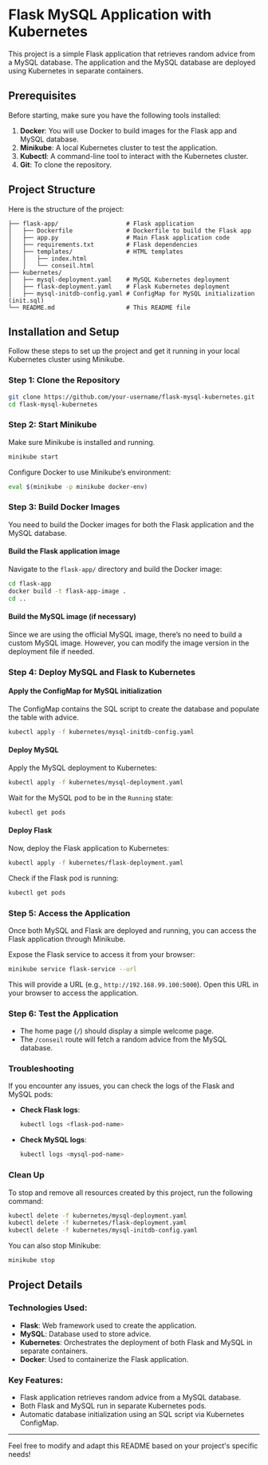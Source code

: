 # Flask MySQL Application with Kubernetes

This project is a simple Flask application that retrieves random advice from a MySQL database. The application and the MySQL database are deployed using Kubernetes in separate containers.

## Prerequisites

Before starting, make sure you have the following tools installed:

1. **Docker**: You will use Docker to build images for the Flask app and MySQL database.
2. **Minikube**: A local Kubernetes cluster to test the application.
3. **Kubectl**: A command-line tool to interact with the Kubernetes cluster.
4. **Git**: To clone the repository.

## Project Structure

Here is the structure of the project:

```
├── flask-app/                   # Flask application
│   ├── Dockerfile               # Dockerfile to build the Flask app
│   ├── app.py                   # Main Flask application code
│   ├── requirements.txt         # Flask dependencies
│   ├── templates/               # HTML templates
│   │   ├── index.html
│   │   └── conseil.html
├── kubernetes/
│   ├── mysql-deployment.yaml    # MySQL Kubernetes deployment
│   ├── flask-deployment.yaml    # Flask Kubernetes deployment
│   ├── mysql-initdb-config.yaml # ConfigMap for MySQL initialization (init.sql)
└── README.md                    # This README file
```

## Installation and Setup

Follow these steps to set up the project and get it running in your local Kubernetes cluster using Minikube.

### Step 1: Clone the Repository

```bash
git clone https://github.com/your-username/flask-mysql-kubernetes.git
cd flask-mysql-kubernetes
```

### Step 2: Start Minikube

Make sure Minikube is installed and running.

```bash
minikube start
```

Configure Docker to use Minikube’s environment:

```bash
eval $(minikube -p minikube docker-env)
```

### Step 3: Build Docker Images

You need to build the Docker images for both the Flask application and the MySQL database.

#### Build the Flask application image

Navigate to the `flask-app/` directory and build the Docker image:

```bash
cd flask-app
docker build -t flask-app-image .
cd ..
```

#### Build the MySQL image (if necessary)

Since we are using the official MySQL image, there’s no need to build a custom MySQL image. However, you can modify the image version in the deployment file if needed.

### Step 4: Deploy MySQL and Flask to Kubernetes

#### Apply the ConfigMap for MySQL initialization

The ConfigMap contains the SQL script to create the database and populate the table with advice.

```bash
kubectl apply -f kubernetes/mysql-initdb-config.yaml
```

#### Deploy MySQL

Apply the MySQL deployment to Kubernetes:

```bash
kubectl apply -f kubernetes/mysql-deployment.yaml
```

Wait for the MySQL pod to be in the `Running` state:

```bash
kubectl get pods
```

#### Deploy Flask

Now, deploy the Flask application to Kubernetes:

```bash
kubectl apply -f kubernetes/flask-deployment.yaml
```

Check if the Flask pod is running:

```bash
kubectl get pods
```

### Step 5: Access the Application

Once both MySQL and Flask are deployed and running, you can access the Flask application through Minikube.

Expose the Flask service to access it from your browser:

```bash
minikube service flask-service --url
```

This will provide a URL (e.g., `http://192.168.99.100:5000`). Open this URL in your browser to access the application.

### Step 6: Test the Application

- The home page (`/`) should display a simple welcome page.
- The `/conseil` route will fetch a random advice from the MySQL database.

### Troubleshooting

If you encounter any issues, you can check the logs of the Flask and MySQL pods:

- **Check Flask logs**:

  ```bash
  kubectl logs <flask-pod-name>
  ```

- **Check MySQL logs**:

  ```bash
  kubectl logs <mysql-pod-name>
  ```

### Clean Up

To stop and remove all resources created by this project, run the following command:

```bash
kubectl delete -f kubernetes/mysql-deployment.yaml
kubectl delete -f kubernetes/flask-deployment.yaml
kubectl delete -f kubernetes/mysql-initdb-config.yaml
```

You can also stop Minikube:

```bash
minikube stop
```

## Project Details

### Technologies Used:

- **Flask**: Web framework used to create the application.
- **MySQL**: Database used to store advice.
- **Kubernetes**: Orchestrates the deployment of both Flask and MySQL in separate containers.
- **Docker**: Used to containerize the Flask application.

### Key Features:

- Flask application retrieves random advice from a MySQL database.
- Both Flask and MySQL run in separate Kubernetes pods.
- Automatic database initialization using an SQL script via Kubernetes ConfigMap.

---

Feel free to modify and adapt this README based on your project's specific needs!
